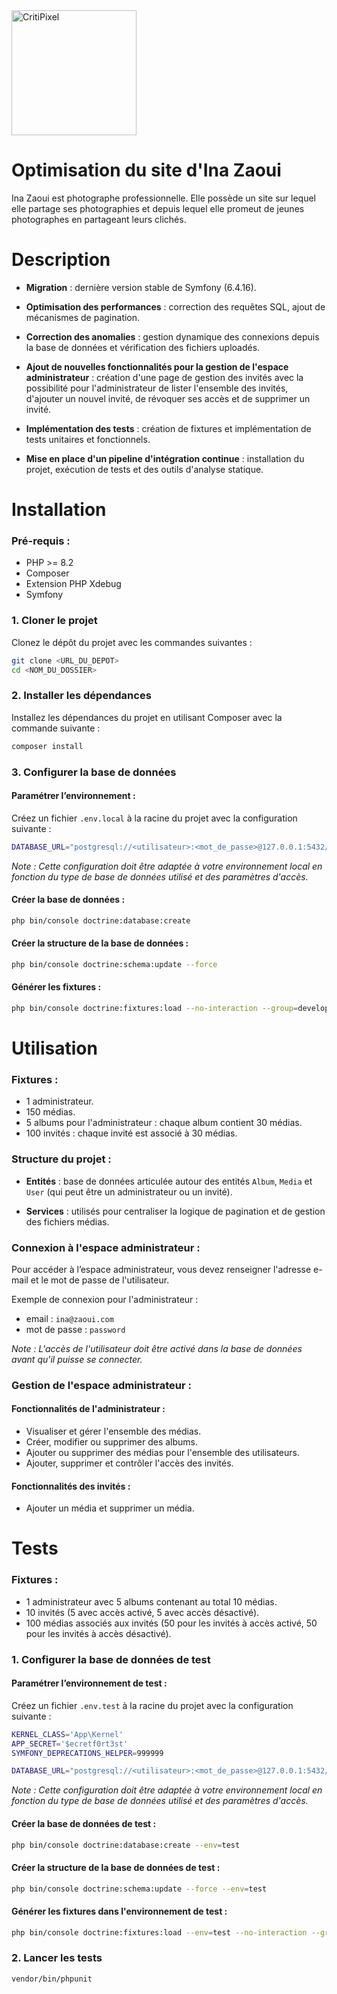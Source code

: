 <img src="public/images/home.jpeg" alt="CritiPixel" width="200" />

# Optimisation du site d'Ina Zaoui

Ina Zaoui est photographe professionnelle. Elle possède un site sur lequel elle partage ses photographies et depuis lequel elle promeut de jeunes photographes en partageant leurs clichés.

# Description 


- **Migration** : dernière version stable de Symfony (6.4.16).

- **Optimisation des performances** : correction des requêtes SQL, ajout de mécanismes de pagination.

- **Correction des anomalies** : gestion dynamique des connexions depuis la base de données et vérification des fichiers uploadés.

- **Ajout de nouvelles fonctionnalités pour la gestion de l'espace administrateur** : création d'une page de gestion des invités avec la possibilité pour l'administrateur de lister l'ensemble des invités, d'ajouter un nouvel invité, de révoquer ses accès et de supprimer un invité.

- **Implémentation des tests** : création de fixtures et implémentation de tests unitaires et fonctionnels.

- **Mise en place d'un pipeline d'intégration continue** : installation du projet, exécution de tests et des outils d'analyse statique.


# Installation

### Pré-requis :
* PHP >= 8.2
* Composer
* Extension PHP Xdebug
* Symfony 

### 1. Cloner le projet

Clonez le dépôt du projet avec les commandes suivantes :

```bash
git clone <URL_DU_DEPOT>
cd <NOM_DU_DOSSIER>
```

### 2. Installer les dépendances

Installez les dépendances du projet en utilisant Composer avec la commande suivante :

```bash
composer install
```

### 3. Configurer la base de données 

#### Paramétrer l’environnement :

Créez un fichier `.env.local` à la racine du projet avec la configuration suivante :

```bash
DATABASE_URL="postgresql://<utilisateur>:<mot_de_passe>@127.0.0.1:5432/ina_zaoui?serverVersion=16&charset=utf8"
```

*Note : Cette configuration doit être adaptée à votre environnement local en fonction du type de base de données utilisé et des paramètres d'accès.*

#### Créer la base de données :

```bash
php bin/console doctrine:database:create
```

#### Créer la structure de la base de données : 

```bash
php bin/console doctrine:schema:update --force  
```

#### Générer les fixtures :

```bash
php bin/console doctrine:fixtures:load --no-interaction --group=development
```

# Utilisation

### Fixtures :

- 1 administrateur.
- 150 médias.
- 5 albums pour l'administrateur : chaque album contient 30 médias.
- 100 invités : chaque invité est associé à 30 médias. 

### Structure du projet :

- **Entités** : base de données articulée autour des entités `Album`, `Media` et `User` (qui peut être un administrateur ou un invité).

- **Services** : utilisés pour centraliser la logique de pagination et de gestion des fichiers médias.

### Connexion à l'espace administrateur :

Pour accéder à l’espace administrateur, vous devez renseigner l'adresse e-mail et le mot de passe de l'utilisateur.

Exemple de connexion pour l'administrateur :

- email : `ina@zaoui.com`
- mot de passe : `password`

*Note : L'accès de l'utilisateur doit être activé dans la base de données avant qu'il puisse se connecter.*

### Gestion de l'espace administrateur :

#### Fonctionnalités de l'administrateur :

- Visualiser et gérer l'ensemble des médias.
- Créer, modifier ou supprimer des albums.
- Ajouter ou supprimer des médias pour l'ensemble des utilisateurs. 
- Ajouter, supprimer et contrôler l'accès des invités.

#### Fonctionnalités des invités :

- Ajouter un média et supprimer un média. 


# Tests

### Fixtures :

- 1 administrateur avec 5 albums contenant au total 10 médias.
- 10 invités (5 avec accès activé, 5 avec accès désactivé).
- 100 médias associés aux invités (50 pour les invités à accès activé, 50 pour les invités à accès désactivé). 

### 1. Configurer la base de données de test

#### Paramétrer l’environnement de test :

Créez un fichier `.env.test` à la racine du projet avec la configuration suivante :

```bash
KERNEL_CLASS='App\Kernel'
APP_SECRET='$ecretf0rt3st'
SYMFONY_DEPRECATIONS_HELPER=999999

DATABASE_URL="postgresql://<utilisateur>:<mot_de_passe>@127.0.0.1:5432/ina_zaoui?serverVersion=16&charset=utf8"
```
*Note : Cette configuration doit être adaptée à votre environnement local en fonction du type de base de données utilisé et des paramètres d'accès.*

#### Créer la base de données de test :

```bash
php bin/console doctrine:database:create --env=test
```

#### Créer la structure de la base de données de test :

```bash
php bin/console doctrine:schema:update --force --env=test   
```

#### Générer les fixtures dans l'environnement de test :

```bash
php bin/console doctrine:fixtures:load --env=test --no-interaction --group=tests --purge-with-truncate
```

### 2. Lancer les tests

```bash
vendor/bin/phpunit 
```